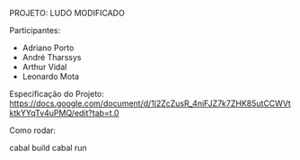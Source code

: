PROJETO: LUDO MODIFICADO



Participantes:
- Adriano Porto
- André Tharssys
- Arthur Vidal
- Leonardo Mota

Especificação do Projeto: https://docs.google.com/document/d/1l2ZcZusR_4niFJZ7k7ZHK85utCCWVtktkYYqTv4uPMQ/edit?tab=t.0

Como rodar:

cabal build
cabal run
